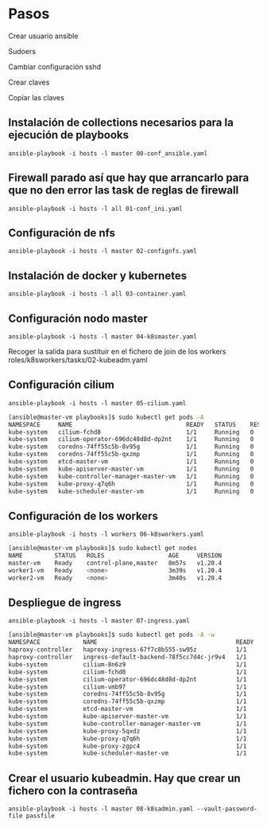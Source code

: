# Pasos

Crear usuario ansible

Sudoers

Cambiar configuración sshd

Crear claves

Copiar las claves

## Instalación de collections necesarios para la ejecución de playbooks
`ansible-playbook -i hosts -l master 00-conf_ansible.yaml`

## Firewall parado así que hay que arrancarlo para que no den error las task de reglas de firewall
`ansible-playbook -i hosts -l all 01-conf_ini.yaml`

## Configuración de nfs
`ansible-playbook -i hosts -l master 02-confignfs.yaml`

## Instalación de docker y kubernetes
`ansible-playbook -i hosts -l all 03-container.yaml`

## Configuración nodo master
`ansible-playbook -i hosts -l master 04-k8smaster.yaml`

Recoger la salida para sustituir en el fichero de join de los workers roles/k8sworkers/tasks/02-kubeadm.yaml

## Configuración cilium
`ansible-playbook -i hosts -l master 05-cilium.yaml`
```bash
[ansible@master-vm playbooks]$ sudo kubectl get pods -A
NAMESPACE     NAME                                READY   STATUS    RESTARTS   AGE
kube-system   cilium-fchd8                        1/1     Running   0          93s
kube-system   cilium-operator-696dc48d8d-dp2nt    1/1     Running   0          93s
kube-system   coredns-74ff55c5b-8v95g             1/1     Running   0          3m7s
kube-system   coredns-74ff55c5b-qxzmp             1/1     Running   0          3m7s
kube-system   etcd-master-vm                      1/1     Running   0          3m17s
kube-system   kube-apiserver-master-vm            1/1     Running   0          3m17s
kube-system   kube-controller-manager-master-vm   1/1     Running   0          3m17s
kube-system   kube-proxy-q7q6h                    1/1     Running   0          3m7s
kube-system   kube-scheduler-master-vm            1/1     Running   0          3m17s
```
## Configuración de los workers
`ansible-playbook -i hosts -l workers 06-k8sworkers.yaml`
```bash
[ansible@master-vm playbooks]$ sudo kubectl get nodes
NAME         STATUS   ROLES                  AGE     VERSION
master-vm    Ready    control-plane,master   8m57s   v1.20.4
worker1-vm   Ready    <none>                 3m39s   v1.20.4
worker2-vm   Ready    <none>                 3m40s   v1.20.4
```
## Despliegue de ingress
`ansible-playbook -i hosts -l master 07-ingress.yaml`
```bash
[ansible@master-vm playbooks]$ sudo kubectl get pods -A -w
NAMESPACE            NAME                                       READY   STATUS    RESTARTS   AGE
haproxy-controller   haproxy-ingress-67f7c8b555-sw95z           1/1     Running   0          27s
haproxy-controller   ingress-default-backend-78f5cc7d4c-jr9v4   1/1     Running   0          28s
kube-system          cilium-8n6z9                               1/1     Running   0          5m
kube-system          cilium-fchd8                               1/1     Running   0          8m23s
kube-system          cilium-operator-696dc48d8d-dp2nt           1/1     Running   0          8m23s
kube-system          cilium-vmb97                               1/1     Running   0          4m59s
kube-system          coredns-74ff55c5b-8v95g                    1/1     Running   0          9m57s
kube-system          coredns-74ff55c5b-qxzmp                    1/1     Running   0          9m57s
kube-system          etcd-master-vm                             1/1     Running   0          10m
kube-system          kube-apiserver-master-vm                   1/1     Running   0          10m
kube-system          kube-controller-manager-master-vm          1/1     Running   0          10m
kube-system          kube-proxy-5qxdz                           1/1     Running   0          5m
kube-system          kube-proxy-q7q6h                           1/1     Running   0          9m57s
kube-system          kube-proxy-zgpc4                           1/1     Running   0          4m59s
kube-system          kube-scheduler-master-vm                   1/1     Running   0          10m
```
## Crear el usuario kubeadmin. Hay que crear un fichero con la contraseña
`ansible-playbook -i hosts -l master 08-k8sadmin.yaml --vault-password-file passfile`
